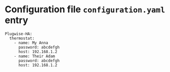 # Configuration file `configuration.yaml` entry

```
Plugwise-HA:
  thermostat:
    - name: My Anna
      password: abcdefgh
      host: 192.168.1.2
    - name: Their Adam
      password: abcdefgh
      host: 192.168.1.2
```
